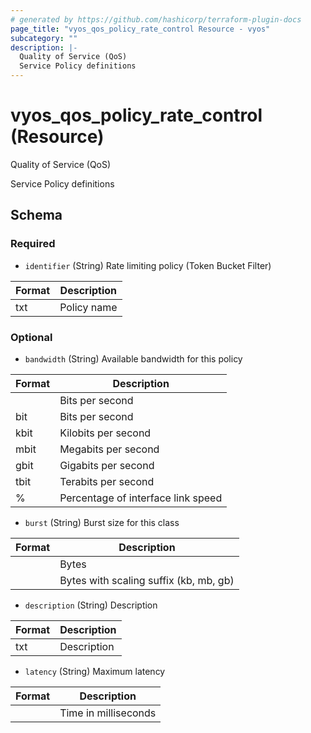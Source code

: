 ```yaml
---
# generated by https://github.com/hashicorp/terraform-plugin-docs
page_title: "vyos_qos_policy_rate_control Resource - vyos"
subcategory: ""
description: |-
  Quality of Service (QoS)
  Service Policy definitions
---
```


# vyos_qos_policy_rate_control (Resource)

Quality of Service (QoS)

Service Policy definitions



<!-- schema generated by tfplugindocs -->
## Schema

### Required

- `identifier` (String) Rate limiting policy (Token Bucket Filter)

|  Format  |  Description  |
|----------|---------------|
|  txt  |  Policy name  |

### Optional

- `bandwidth` (String) Available bandwidth for this policy

|  Format  |  Description  |
|----------|---------------|
|  <number>  |  Bits per second  |
|  <number>bit  |  Bits per second  |
|  <number>kbit  |  Kilobits per second  |
|  <number>mbit  |  Megabits per second  |
|  <number>gbit  |  Gigabits per second  |
|  <number>tbit  |  Terabits per second  |
|  <number>%  |  Percentage of interface link speed  |
- `burst` (String) Burst size for this class

|  Format  |  Description  |
|----------|---------------|
|  <number>  |  Bytes  |
|  <number><suffix>  |  Bytes with scaling suffix (kb, mb, gb)  |
- `description` (String) Description

|  Format  |  Description  |
|----------|---------------|
|  txt  |  Description  |
- `latency` (String) Maximum latency

|  Format  |  Description  |
|----------|---------------|
|  <number>  |  Time in milliseconds  |
